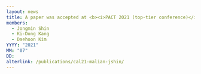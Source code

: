 ```yaml
---
layout: news
title: A paper was accepted at <b><i>PACT 2021 (top-tier conference)</i></b>.
members:
  - Jongmin Shin
  - Ki-Dong Kang
  - Daehoon Kim
YYYY: "2021"
MM: "07"
DD: 
alterlink: /publications/cal21-malian-jshin/
---
```

